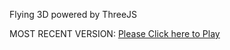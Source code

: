 Flying 3D powered by ThreeJS

MOST RECENT VERSION: [Please Click here to Play](https://rawcdn.githack.com/alperenbutun/Flying-3d/4833e9f/index.html)
